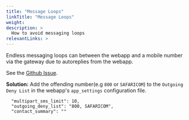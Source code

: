 ```yaml
---
title: "Message Loops"
linkTitle: "Message Loops"
weight: 
description: >
  How to avoid messaging loops
relevantLinks: >
---
```

Endless messaging loops can between the webapp and a mobile number via the gateway due to autoreplies from the webapp.

See the [Github Issue](https://github.com/medic/medic/issues/750#issuecomment-146254467).

**Solution:** Add the offending number(e.g `800` or `SAFARICOM`) to the `Outgoing Deny List` in the webapp's `app_settings` configuration file.

```
  "multipart_sms_limit": 10,
  "outgoing_deny_list": "800, SAFARICOM",
  "contact_summary": ""

```
